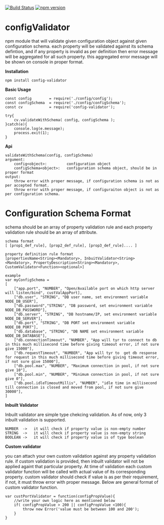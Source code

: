 [![Build Status](https://travis-ci.org/krvikash35/configValidator.svg?branch=master)](https://travis-ci.org/krvikash35/configValidator)
[![npm version](https://badge.fury.io/js/configval.svg)](http://badge.fury.io/js/configval)
# configValidator
npm module that will validate given configuration object against given configuration schema. each property will be validated against
its schema defintion, and if any property is invalid as per definition then error message will be aggregated for all such property.
this aggregated error message will be shown on console in proper format.

**Installation**
```
npm install config-validator
```

**Basic Usage**
```
const config        = require('./config/config');
const configSchema  = require('./config/configSchema');
const cv            = require('config-validator');

try{
    cv.validateWithSchema( config, configSchema );
}catch(e){
    console.log(e.message);
    process.exit(1);
}
```

**Api**
```
validateWithSchema(config, configSchema)
argument: 
    config<object>:         configuration object
    configSchema<object>:   configuration schema object, should be in proper format
output:
    throw error with proper message, if configuration schema is not as per accepted format.
    throw error with proper message, if configuraiton object is not as per configuration schema.
```

# Configuration Schema Format
schema should be an array of property validation rule and each property validation rule should be an array of attribute.
```
schema format
[ [prop1_def_rule], [prop2_def_rule], [prop3_def_rule].... ]

property definition rule format
[propertiesName<String><Mandatory>, InbuitValidator<String><Mandatory>, PropertyDescription<String><Mandatory>, CustomValidator<Function><optional>]

example
var myConfigSchema = 
[
    ["app.port", "NUMBER", "Open/Available port on which http server will listen/bind", custValAppPort],
    ["db.user", "STRING", "DB user name, set environment variable NODE_DB_USER"],
    ["db.password","STRING", "DB password, set environment variable NODE_DB_PASSWORD"],
    ["db.server", "STRING", "DB hostname/IP, set environment variable NODE_DB_SERVER"],
    ["db.port", "STRING", "DB PORT set environment variable NODE_DB_PORT"],
    ["db.database", "STRING", "DB NAME set environment variable NODE_DB_DATABASE"],
    ["db.connectionTimeout", "NUMBER", "App will tyr to connect to db in this much millisecond time before giving timeout error, if not sure give 15000"],
    ["db.requestTimeout", "NUMBER", "App will tyr to  get db response for request in this much millisecond time before giving timeout error, if not sure give 15000"],
    ["db.pool.max", "NUMBER", "Maximum connection in pool, if not sure give 10"],
    ["db.pool.min", "NUMBER", "Minimum connection in pool, if not sure give 0"],
    ["db.pool.idleTimeoutMillis", "NUMBER", "idle time in millisecond till connection is closed and moved from pool, if not sure give 30000"],
]
```
**Inbuilt Validator**

Inbuilt validator are simple type chekcing validation. As of now, only 3 inbuilt validation is supported.
```
NUMBER  ->   it will check if property value is non-empty number
STRING  ->   it will check if property value is non-empty string
BOOLEAN ->   it will check if property value is of type boolean
```

**Custom validator**

you can attach your own custom validation against any property validation rule. if custom validation is provided, then inbuilt 
validator will not be applied againt that particular property. At time of validation each custom validator function will be called with actual value of its corresponding property. custom validator should check if value is as per their requirement, if not, it must throw 
error with proper message. Below are general format of custom validator function.
```
var custPortValidator = function(configPropValue){
    //write your own logic here as mentioned below
    if( configPropValue > 200 || configPropValue <100){
        throw new Error('value must be between 100 and 200');
    }
}
```

